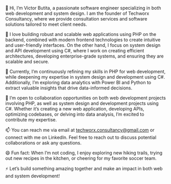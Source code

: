👋 Hi, I’m Victor Butita, a passionate software engineer specializing in both web development and system design. I am the founder of Techworx Consultancy, where we provide consultation services and software solutions tailored to meet client needs.

👀 I love building robust and scalable web applications using PHP on the backend, combined with modern frontend technologies to create intuitive and user-friendly interfaces. On the other hand, I focus on system design and API development using C#, where I work on creating efficient architectures, developing enterprise-grade systems, and ensuring they are scalable and secure.

🌱 Currently, I’m continuously refining my skills in PHP for web development, while deepening my expertise in system design and development using C#. Additionally, I’m exploring data analytics with Power BI and Python to extract valuable insights that drive data-informed decisions.

💼 I’m open to collaboration opportunities on both web development projects involving PHP, as well as system design and development projects using C#. Whether it’s creating a new web application, developing APIs, optimizing codebases, or delving into data analysis, I’m excited to contribute my expertise.

📫 You can reach me via email at techworx.consultancy@gmail.com or connect with me on LinkedIn. Feel free to reach out to discuss potential collaborations or ask any questions.

😄 Fun fact: When I’m not coding, I enjoy exploring new hiking trails, trying out new recipes in the kitchen, or cheering for my favorite soccer team.

⚡ Let’s build something amazing together and make an impact in both web and system development!







